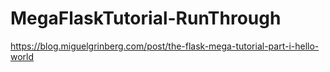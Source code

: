 # MegaFlaskTutorial-RunThrough
https://blog.miguelgrinberg.com/post/the-flask-mega-tutorial-part-i-hello-world
